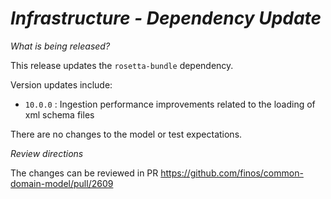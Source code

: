 # *Infrastructure - Dependency Update*

_What is being released?_

This release updates the `rosetta-bundle` dependency.

Version updates include:
- `10.0.0` : Ingestion performance improvements related to the loading of xml schema files

There are no changes to the model or test expectations.

_Review directions_

The changes can be reviewed in PR https://github.com/finos/common-domain-model/pull/2609

